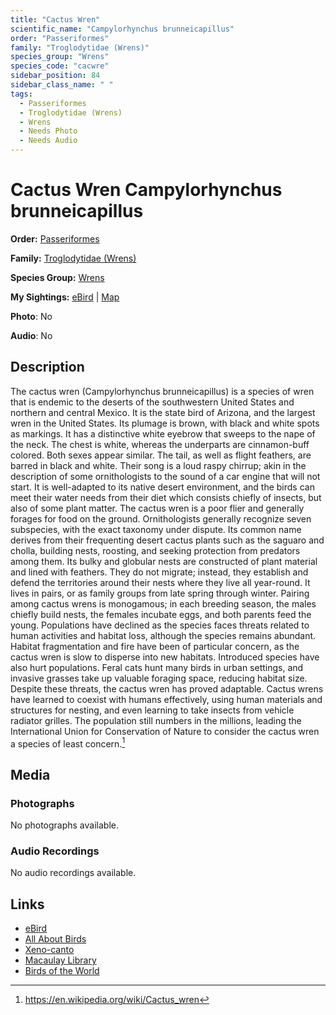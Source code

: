 ```yaml
---
title: "Cactus Wren"
scientific_name: "Campylorhynchus brunneicapillus"
order: "Passeriformes"
family: "Troglodytidae (Wrens)"
species_group: "Wrens"
species_code: "cacwre"
sidebar_position: 84
sidebar_class_name: " "
tags: 
  - Passeriformes
  - Troglodytidae (Wrens)
  - Wrens
  - Needs Photo
  - Needs Audio
---
```


# Cactus Wren <span className='sci_name'>Campylorhynchus brunneicapillus</span>

**Order:** [Passeriformes](/tags/passeriformes)

**Family:** [Troglodytidae (Wrens)](/tags/troglodytidae-wrens)

**Species Group:** [Wrens](/tags/wrens)

**My Sightings:** [eBird](https://ebird.org/lifelist?r=world&time=life&spp=cacwre) | [Map](/map?species_code=cacwre)

**Photo**: No 

**Audio**: No

## Description
The cactus wren (Campylorhynchus brunneicapillus) is a species of wren that is endemic to the deserts of the southwestern United States and northern and central Mexico. It is the state bird of Arizona, and the largest wren in the United States. Its plumage is brown, with black and white spots as markings. It has a distinctive white eyebrow that sweeps to the nape of the neck. The chest is white, whereas the underparts are cinnamon-buff colored. Both sexes appear similar. The tail, as well as flight feathers, are barred in black and white. Their song is a loud raspy chirrup; akin in the description of some ornithologists to the sound of a car engine that will not start. It is well-adapted to its native desert environment, and the birds can meet their water needs from their diet which consists chiefly of insects, but also of some plant matter. The cactus wren is a poor flier and generally forages for food on the ground. Ornithologists generally recognize seven subspecies, with the exact taxonomy under dispute.
Its common name derives from their frequenting desert cactus plants such as the saguaro and cholla, building nests, roosting, and seeking protection from predators among them. Its bulky and globular nests are constructed of plant material and lined with feathers. They do not migrate; instead, they establish and defend the territories around their nests where they live all year-round. It lives in pairs, or as family groups from late spring through winter. Pairing among cactus wrens is monogamous; in each breeding season, the males chiefly build nests, the females incubate eggs, and both parents feed the young.
Populations have declined as the species faces threats related to human activities and habitat loss, although the species remains abundant. Habitat fragmentation and fire have been of particular concern, as the cactus wren is slow to disperse into new habitats. Introduced species have also hurt populations. Feral cats hunt many birds in urban settings, and invasive grasses take up valuable foraging space, reducing habitat size. Despite these threats, the cactus wren has proved adaptable. Cactus wrens have learned to coexist with humans effectively, using human materials and structures for nesting, and even learning to take insects from vehicle radiator grilles. The population still numbers in the millions, leading the International Union for Conservation of Nature to consider the cactus wren a species of least concern.[^1]

[^1]: https://en.wikipedia.org/wiki/Cactus_wren

## Media
### Photographs
No photographs available.

### Audio Recordings
No audio recordings available.

## Links
* [eBird](https://ebird.org/species/cacwre) 
* [All About Birds](https://www.allaboutbirds.org/guide/cacwre) 
* [Xeno-canto](https://www.xeno-canto.org/species/campylorhynchus-brunneicapillus) 
* [Macaulay Library](https://search.macaulaylibrary.org/catalog?taxonCode=cacwre&sort=rating_rank_desc)
* [Birds of the World](https://birdsoftheworld.org/bow/species/cacwre)
